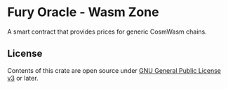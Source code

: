 # Fury Oracle - Wasm Zone

A smart contract that provides prices for generic CosmWasm chains.

## License

Contents of this crate are open source under [GNU General Public License v3](../../../LICENSE) or later.
